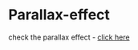 # Parallax-effect

check the parallax effect - [click here](https://yashpreet2707.github.io/parallax-effect/)
